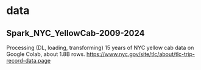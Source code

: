 # data

## Spark_NYC_YellowCab-2009-2024
  Processing (DL, loading, transforming) 15 years of NYC yellow cab data on Google Colab, about 1.8B rows.
  https://www.nyc.gov/site/tlc/about/tlc-trip-record-data.page
